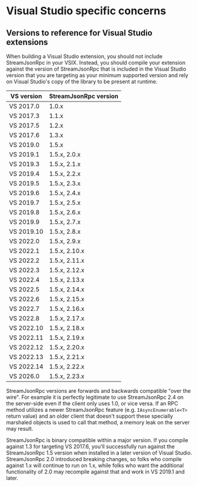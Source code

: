 # Visual Studio specific concerns

## Versions to reference for Visual Studio extensions

When building a Visual Studio extension, you should not include StreamJsonRpc in your VSIX. Instead, you should compile your extension against the version of StreamJsonRpc that is included in the Visual Studio version that you are targeting as your minimum supported version and rely on Visual Studio's copy of the library to be present at runtime.

| VS version | StreamJsonRpc version |
| -- | -- |
| VS 2017.0 | 1.0.x
| VS 2017.3 | 1.1.x
| VS 2017.5 | 1.2.x
| VS 2017.6 | 1.3.x
| VS 2019.0 | 1.5.x
| VS 2019.1 | 1.5.x, 2.0.x
| VS 2019.3 | 1.5.x, 2.1.x
| VS 2019.4 | 1.5.x, 2.2.x
| VS 2019.5 | 1.5.x, 2.3.x
| VS 2019.6 | 1.5.x, 2.4.x
| VS 2019.7 | 1.5.x, 2.5.x
| VS 2019.8 | 1.5.x, 2.6.x
| VS 2019.9 | 1.5.x, 2.7.x
| VS 2019.10 | 1.5.x, 2.8.x
| VS 2022.0 | 1.5.x, 2.9.x
| VS 2022.1 | 1.5.x, 2.10.x
| VS 2022.2 | 1.5.x, 2.11.x
| VS 2022.3 | 1.5.x, 2.12.x
| VS 2022.4 | 1.5.x, 2.13.x
| VS 2022.5 | 1.5.x, 2.14.x
| VS 2022.6 | 1.5.x, 2.15.x
| VS 2022.7 | 1.5.x, 2.16.x
| VS 2022.8 | 1.5.x, 2.17.x
| VS 2022.10 | 1.5.x, 2.18.x
| VS 2022.11 | 1.5.x, 2.19.x
| VS 2022.12 | 1.5.x, 2.20.x
| VS 2022.13 | 1.5.x, 2.21.x
| VS 2022.14 | 1.5.x, 2.22.x
| VS 2026.0  | 1.5.x, 2.23.x

StreamJsonRpc versions are forwards and backwards compatible "over the wire". For example it is perfectly legitimate to use StreamJsonRpc 2.4 on the server-side even if the client only uses 1.0, or vice versa. If an RPC method utilizes a newer StreamJsonRpc feature (e.g. `IAsyncEnumerable<T>` return value) and an older client that doesn't support these specially marshaled objects is used to call that method, a memory leak on the server may result.

StreamJsonRpc is binary compatible within a major version. If you compile against 1.3 for targeting VS 2017.6, you'll successfully run against the StreamJsonRpc 1.5 version when installed in a later version of Visual Studio.
StreamJsonRpc 2.0 introduced breaking changes, so folks who compile against 1.x will continue to run on 1.x, while folks who want the additional functionality of 2.0 may recompile against that and work in VS 2019.1 and later.
